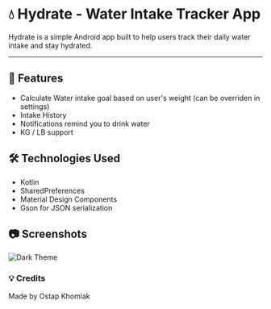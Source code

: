 # 💧 Hydrate - Water Intake Tracker App

Hydrate is a simple Android app built to help users track their daily water intake and stay hydrated.

---

## 🚀 Features

- Calculate Water intake goal based on user's weight   (can be overriden in settings)
- Intake History
- Notifications remind you to drink water
- KG / LB support


## 🛠️ Technologies Used
- Kotlin
- SharedPreferences
- Material Design Components
- Gson for JSON serialization


## 📷 Screenshots

![Dark Theme](https://github.com/user-attachments/assets/f0d34d16-330b-437b-a8d9-7df0cda05063)


### 💡 Credits
Made by Ostap Khomiak

